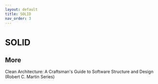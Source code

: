 ```yaml
---
layout: default
title: SOLID
nav_order: 3
---
```

# SOLID
## More
Clean Architecture: A Craftsman's Guide to Software Structure and Design (Robert C. Martin Series)
